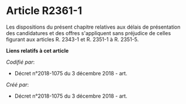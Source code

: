# Article R2361-1

Les dispositions du présent chapitre relatives aux délais de présentation des candidatures et des offres s'appliquent sans
préjudice de celles figurant aux articles R. 2343-1 et R. 2351-1 à R. 2351-5.

**Liens relatifs à cet article**

_Codifié par_:

  - Décret n°2018-1075 du 3 décembre 2018 - art.

_Créé par_:

  - Décret n°2018-1075 du 3 décembre 2018 - art.
